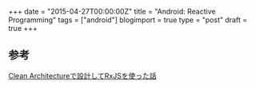 +++
date = "2015-04-27T00:00:00Z"
title = "Android: Reactive Programming"
tags = ["android"]
blogimport = true
type = "post"
draft = true
+++

## 参考

[Clean Architectureで設計してRxJSを使った話](http://www.slideshare.net/_kondei/clean-architecturerxjs)
